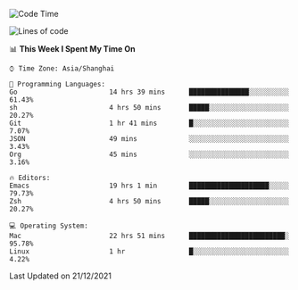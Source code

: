 <!--START_SECTION:waka-->
![Code Time](http://img.shields.io/badge/Code%20Time-507%20hrs%2057%20mins-blue)

![Lines of code](https://img.shields.io/badge/From%20Hello%20World%20I%27ve%20Written-22%20Thousand%20lines%20of%20code-blue)

📊 **This Week I Spent My Time On** 

```text
⌚︎ Time Zone: Asia/Shanghai

💬 Programming Languages: 
Go                       14 hrs 39 mins      ███████████████░░░░░░░░░░   61.43% 
sh                       4 hrs 50 mins       █████░░░░░░░░░░░░░░░░░░░░   20.27% 
Git                      1 hr 41 mins        █░░░░░░░░░░░░░░░░░░░░░░░░   7.07% 
JSON                     49 mins             ░░░░░░░░░░░░░░░░░░░░░░░░░   3.43% 
Org                      45 mins             ░░░░░░░░░░░░░░░░░░░░░░░░░   3.16%

🔥 Editors: 
Emacs                    19 hrs 1 min        ████████████████████░░░░░   79.73% 
Zsh                      4 hrs 50 mins       █████░░░░░░░░░░░░░░░░░░░░   20.27%

💻 Operating System: 
Mac                      22 hrs 51 mins      ████████████████████████░   95.78% 
Linux                    1 hr                █░░░░░░░░░░░░░░░░░░░░░░░░   4.22%

```


 Last Updated on 21/12/2021
<!--END_SECTION:waka-->
